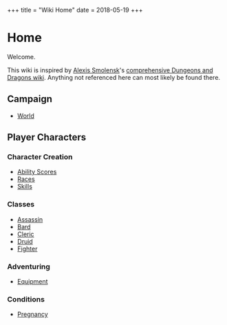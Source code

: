 +++
title = "Wiki Home"
date = 2018-05-19
+++
# Home

Welcome.

This wiki is inspired by [Alexis Smolensk](https://tao-dnd.blogspot.ca)'s [comprehensive Dungeons and Dragons wiki](https://tao-dndwiki.blogspot.ca/2018/02/general-index.html).
Anything not referenced here can most likely be found there.

## Campaign

* [World](./wiki/world.md)

## Player Characters

### Character Creation

* [Ability Scores](./wiki/characters/ability-scores.md)
* [Races](./wiki/characters/races.md)
* [Skills](./wiki/characters/skills.md)

### Classes
* [Assassin](./wiki/characters/assassin.md)
* [Bard](./wiki/characters/bard.md)
* [Cleric](./wiki/characters/cleric.md)
* [Druid](./wiki/characters/druid.md)
* [Fighter](./wiki/characters/fighter.md)

### Adventuring
* [Equipment](./wiki/equipment.md)

### Conditions
* [Pregnancy](./wiki/pregnancy.md)

